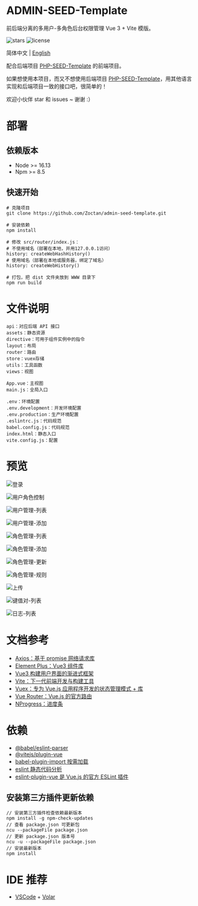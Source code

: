# ADMIN-SEED-Template

前后端分离的多用户-多角色后台权限管理 Vue 3 + Vite 模版。

![stars](https://img.shields.io/github/stars/Zoctan/admin-seed-template.svg?style=flat-square&label=Stars)
![license](https://img.shields.io/github/license/Zoctan/admin-seed-template.svg?style=flat-square)

简体中文 | [English](./README.md)

配合后端项目 [PHP-SEED-Template](https://github.com/Zoctan/php-seed-template) 的前端项目。

如果想使用本项目，而又不想使用后端项目 [PHP-SEED-Template](https://github.com/Zoctan/php-seed-template)，用其他语言实现和后端项目一致的接口吧，很简单的！

欢迎小伙伴 star 和 issues ~ 谢谢 :）

# 部署

## 依赖版本

- Node >= 16.13
- Npm >= 8.5

## 快速开始

```
# 克隆项目
git clone https://github.com/Zoctan/admin-seed-template.git

# 安装依赖
npm install

# 修改 src/router/index.js：
# 不使用域名（部署在本地，并用127.0.0.1访问）
history: createWebHashHistory()
# 使用域名（部署在本地或服务器，绑定了域名）
history: createWebHistory()

# 打包，把 dist 文件夹放到 WWW 目录下
npm run build
```

# 文件说明

```text
api：对应后端 API 接口
assets：静态资源
directive：可用于组件实例中的指令
layout：布局
router：路由
store：vuex存储
utils：工具函数
views：视图

App.vue：主视图
main.js：全局入口

.env：环境配置
.env.development：开发环境配置
.env.production：生产环境配置
.eslintrc.js：代码规范
babel.config.js：代码规范
index.html：静态入口
vite.config.js：配置
```

# 预览

![登录](https://github.com/Zoctan/admin-seed-template/blob/main/README/Login.jpg)

![用户角色控制](https://github.com/Zoctan/admin-seed-template/blob/main/README/MemberManageUpdateRole.jpg)

![用户管理-列表](https://github.com/Zoctan/admin-seed-template/blob/main/README/MemberManageList.jpg)

![用户管理-添加](https://github.com/Zoctan/admin-seed-template/blob/main/README/MemberManageAdd.jpg)

![角色管理-列表](https://github.com/Zoctan/admin-seed-template/blob/main/README/RoleManageList.jpg)

![角色管理-添加](https://github.com/Zoctan/admin-seed-template/blob/main/README/RoleManageAdd.jpg)

![角色管理-更新](https://github.com/Zoctan/admin-seed-template/blob/main/README/RoleManageUpdate.jpg)

![角色管理-规则](https://github.com/Zoctan/admin-seed-template/blob/main/README/RoleManageRule.jpg)

![上传](https://github.com/Zoctan/admin-seed-template/blob/main/README/ImageUpload.jpg)

![键值对-列表](https://github.com/Zoctan/admin-seed-template/blob/main/README/PairList.jpg)

![日志-列表](https://github.com/Zoctan/admin-seed-template/blob/main/README/LogList.jpg)

# 文档参考

- [Axios：基于 promise 网络请求库](https://axios-http.com/zh/docs/intro)
- [Element Plus：Vue3 组件库](https://element-plus.gitee.io/zh-CN/)
- [Vue3 构建用户界面的渐进式框架](https://v3.cn.vuejs.org/guide/introduction.html)
- [Vite：下一代前端开发与构建工具](https://vitejs.cn/guide)
- [Vuex：专为 Vue.js 应用程序开发的状态管理模式 + 库](https://vuex.vuejs.org/zh)
- [Vue Router：Vue.js 的官方路由](https://router.vuejs.org/zh)
- [NProgress：进度条](https://github.com/rstacruz/nprogress)

# 依赖

- [@babel/eslint-parser](https://www.npmjs.com/package/@babel/eslint-parser)
- [@vitejs/plugin-vue](https://www.npmjs.com/package/@vitejs/plugin-vue)
- [babel-plugin-import 按需加载](https://www.npmjs.com/package/babel-plugin-import)
- [eslint 静态代码分析](https://eslint.org/docs/user-guide/configuring)
- [eslint-plugin-vue 是 Vue.js 的官方 ESLint 插件](https://eslint.vuejs.org)

## 安装第三方插件更新依赖

```
// 安装第三方插件检查依赖最新版本
npm install -g npm-check-updates
// 查看 package.json 可更新包
ncu --packageFile package.json
// 更新 package.json 版本号
ncu -u --packageFile package.json
// 安装最新版本
npm install
```

# IDE 推荐

- [VSCode](https://code.visualstudio.com) + [Volar](https://marketplace.visualstudio.com/items?itemName=johnsoncodehk.volar)
